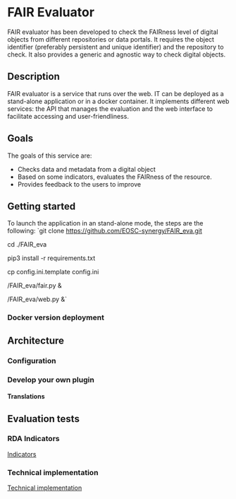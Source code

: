 # FAIR Evaluator
FAIR evaluator has been developed to check the FAIRness level of digital objects from different repositories or data portals. It requires the object identifier (preferably persistent and unique identifier) and the repository to check. It also provides a generic and agnostic way to check digital objects.

## Description
FAIR evaluator is a service that runs over the web. IT can be deployed as a stand-alone application or in a docker container. It implements different web services: the API that manages the evaluation and the web interface to facilitate accessing and user-friendliness.

## Goals
The goals of this service are:
- Checks data and metadata from a digital object
- Based on some indicators, evaluates the FAIRness of the resource.
- Provides feedback to the users to improve

## Getting started
To launch the application in an stand-alone mode, the steps are the following:
`git clone https://github.com/EOSC-synergy/FAIR_eva.git

cd ./FAIR_eva

pip3 install -r requirements.txt

cp config.ini.template config.ini

/FAIR_eva/fair.py &

/FAIR_eva/web.py &`

### Docker version deployment

## Architecture

### Configuration

### Develop your own plugin



#### Translations

## Evaluation tests

### RDA Indicators

[Indicators](indicators.md)

### Technical implementation
[Technical implementation](technical_implementation.md)
